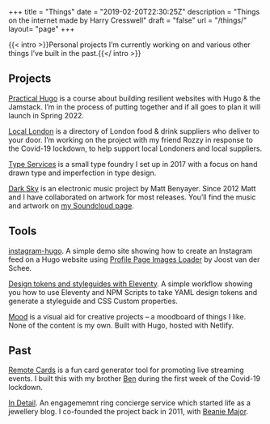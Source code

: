 +++
title = "Things"
date = "2019-02-20T22:30:25Z"
description = "Things on the internet made by Harry Cresswell"
draft = "false"
url = "/things/"
layout= "page"
+++

{{< intro >}}Personal projects I’m currently working on and various other things I’ve built in the past.{{</ intro >}}
## Projects

[Practical Hugo](https://practicalhugo.com) is a course about building resilient websites with Hugo & the Jamstack. I’m in the process of putting together and if all goes to plan it will launch in Spring 2022.

[Local London](https://locallondon.life) is a directory of London food & drink suppliers who deliver to your door. I’m working on the project with my friend Rozzy in response to the Covid-19 lockdown, to help support local Londoners and local suppliers.

[Type Services](https://typeservices.co/) is a small type foundry I set up in 2017 with a focus on hand drawn type and imperfection in type design.

[Dark Sky](https://soundcloud.com/dark-sky) is an electronic music project by Matt Benyayer. Since 2012 Matt and I have collaborated on artwork for most releases. You’ll find the music and artwork on [my Soundcloud page](https://soundcloud.com/harrycresswell).

## Tools

[instagram-hugo](https://github.com/harrycresswell/instagram-hugo). A simple demo site showing how to create an Instagram feed on a Hugo website using [Profile Page Images Loader](https://profilepageimages.usecue.com/) by Joost van der Schee.

[Design tokens and styleguides with Eleventy](https://github.com/harrycresswell/design-tokens-eleventy). A simple workflow showing you how to use Eleventy and NPM Scripts to take YAML design tokens and generate a styleguide and CSS Custom properties.

[Mood](https://mood.harrycresswell.com/) is a visual aid for creative projects – a moodboard of things I like. None of the content is my own. Built with Hugo, hosted with Netlify.

## Past

[Remote Cards](https://remotecards.netlify.app/) is a fun card generator tool for promoting live streaming events. I built this with my brother [Ben](https://benmclaren.xyz/) during the first week of the Covid-19 lockdown.

[In Detail](https://indtl.com/). An engagememnt ring concierge service which started life as a jewellery blog. I co-founded the project back in 2011, with [Beanie Major](http://blake-ldn.com/journal/2016/11/8/blake-woman-beanie-major).